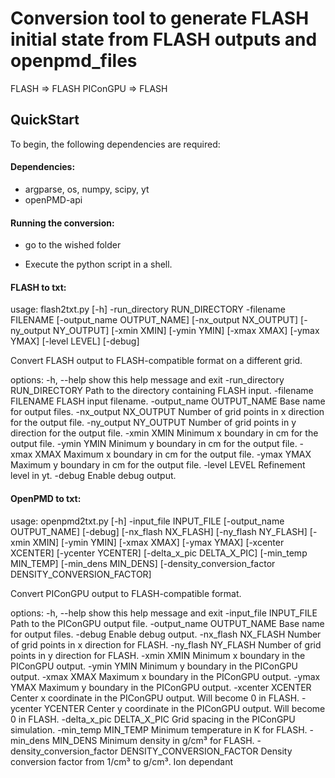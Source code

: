 Conversion tool to generate FLASH initial state from FLASH outputs and openpmd_files
=====================================================================================

FLASH => FLASH
PIConGPU  => FLASH

## QuickStart
To begin, the following dependencies are required:

#### Dependencies:

- argparse, os, numpy, scipy, yt
- openPMD-api

#### Running the conversion:

- go to the wished folder 

- Execute the python script in a shell.

#### FLASH to txt:

usage: flash2txt.py [-h] -run_directory RUN_DIRECTORY -filename FILENAME [-output_name OUTPUT_NAME]
                    [-nx_output NX_OUTPUT] [-ny_output NY_OUTPUT] [-xmin XMIN] [-ymin YMIN] [-xmax XMAX]
                    [-ymax YMAX] [-level LEVEL] [-debug]

Convert FLASH output to FLASH-compatible format on a different grid.

options:
  -h, --help            show this help message and exit
  -run_directory RUN_DIRECTORY
                        Path to the directory containing FLASH input.
  -filename FILENAME    FLASH input filename.
  -output_name OUTPUT_NAME
                        Base name for output files.
  -nx_output NX_OUTPUT  Number of grid points in x direction for the output file.
  -ny_output NY_OUTPUT  Number of grid points in y direction for the output file.
  -xmin XMIN            Minimum x boundary in cm for the output file.
  -ymin YMIN            Minimum y boundary in cm for the output file.
  -xmax XMAX            Maximum x boundary in cm for the output file.
  -ymax YMAX            Maximum y boundary in cm for the output file.
  -level LEVEL          Refinement level in yt.
  -debug                Enable debug output.

#### OpenPMD to txt:

usage: openpmd2txt.py [-h] -input_file INPUT_FILE [-output_name OUTPUT_NAME] [-debug] [-nx_flash NX_FLASH]
                      [-ny_flash NY_FLASH] [-xmin XMIN] [-ymin YMIN] [-xmax XMAX] [-ymax YMAX] [-xcenter XCENTER]
                      [-ycenter YCENTER] [-delta_x_pic DELTA_X_PIC] [-min_temp MIN_TEMP] [-min_dens MIN_DENS]
                      [-density_conversion_factor DENSITY_CONVERSION_FACTOR]

Convert PIConGPU output to FLASH-compatible format.

options:
  -h, --help            show this help message and exit
  -input_file INPUT_FILE
                        Path to the PIConGPU output file.
  -output_name OUTPUT_NAME
                        Base name for output files.
  -debug                Enable debug output.
  -nx_flash NX_FLASH    Number of grid points in x direction for FLASH.
  -ny_flash NY_FLASH    Number of grid points in y direction for FLASH.
  -xmin XMIN            Minimum x boundary in the PIConGPU output.
  -ymin YMIN            Minimum y boundary in the PIConGPU output.
  -xmax XMAX            Maximum x boundary in the PIConGPU output.
  -ymax YMAX            Maximum y boundary in the PIConGPU output.
  -xcenter XCENTER      Center x coordinate in the PIConGPU output. Will become 0 in FLASH.
  -ycenter YCENTER      Center y coordinate in the PIConGPU output. Will become 0 in FLASH.
  -delta_x_pic DELTA_X_PIC
                        Grid spacing in the PIConGPU simulation.
  -min_temp MIN_TEMP    Minimum temperature in K for FLASH.
  -min_dens MIN_DENS    Minimum density in g/cm³ for FLASH.
  -density_conversion_factor DENSITY_CONVERSION_FACTOR
                        Density conversion factor from 1/cm³ to g/cm³. Ion dependant
